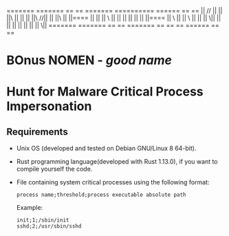  =======  ======= ==    == ======= ========== ====== ==    ==
 ||   //  ||   || ||\\  || ||   || ||\\  //|| ||     ||\\  ||
 ||====   ||   || || \\ || ||   || ||  ||  || ||==== || \\ ||
 ||   \\  ||   || ||  \\|| ||   || ||  ||  || ||     ||  \\||
 =======  ======= ==    == ======= ==  ==  == ====== ==    ==

# BOnus NOMEN - *good name*

# Hunt for Malware Critical Process Impersonation


## Requirements

   * Unix OS (developed and tested on Debian GNU/Linux 8 64-bit).
   
   * Rust programming language(developed with Rust 1.13.0), if you want to compile yourself the code.
   
   * File containing system critical processes using the following format:
   
     ```
     process name;threshold;process executable absolute path
     ```
     
     Example:
     
     ```
     init;1;/sbin/init
     sshd;2;/usr/sbin/sshd
     ```
    